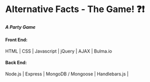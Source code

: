 # Alternative Facts - The Game! :question::exclamation:

##### A Party Game

#### Front End: 
HTML | CSS | Javascript | jQuery | AJAX | Bulma.io

#### Back End:
Node.js | Express | MongoDB / Mongoose | Handlebars.js | 
